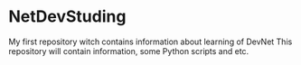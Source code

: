# NetDevStuding
My first repository witch contains information about learning of DevNet
This repository will contain information, some Python scripts and etc. 

